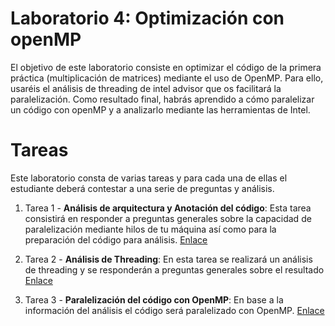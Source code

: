 # Laboratorio 4: Optimización con openMP
El objetivo de este laboratorio consiste en optimizar el código de la primera práctica (multiplicación de matrices)
mediante el uso de OpenMP. Para ello, usaréis el análisis de threading de intel advisor que os facilitará la paralelización.
Como resultado final, habrás aprendido a cómo paralelizar un código con openMP y a analizarlo mediante las herramientas de
Intel.

# Tareas
Este laboratorio consta de varias tareas y para cada una de ellas el estudiante deberá contestar a una serie de preguntas
y análisis.

1. Tarea 1 - **Análisis de arquitectura y Anotación del código**: Esta tarea consistirá en responder a preguntas generales sobre la capacidad de paralelización mediante hilos de tu máquina así como para la preparación del código para análisis. [Enlace](results/task1/README.md)

2. Tarea 2 - **Análisis de Threading**: En esta tarea se realizará un análisis de threading y se responderán a preguntas generales sobre el resultado [Enlace](results/task2/README.md)

3. Tarea 3 - **Paralelización del código con OpenMP**: En base a la información del análisis el código será paralelizado con OpenMP. [Enlace](results/task3/README.md)
